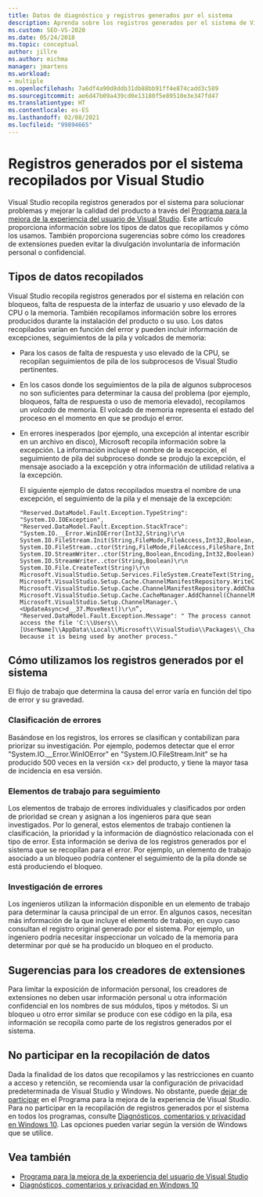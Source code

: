 ```yaml
---
title: Datos de diagnóstico y registros generados por el sistema
description: Aprenda sobre los registros generados por el sistema de Visual Studio, los tipos de datos que se recopilan y cómo se usan para corregir problemas y mejorar la calidad del producto.
ms.custom: SEO-VS-2020
ms.date: 05/24/2018
ms.topic: conceptual
author: jillre
ms.author: michma
manager: jmartens
ms.workload:
- multiple
ms.openlocfilehash: 7a6df4a90d8ddb31db88bb91ff4e874cadd3c589
ms.sourcegitcommit: ae6d47b09a439cd0e13180f5e89510e3e347fd47
ms.translationtype: HT
ms.contentlocale: es-ES
ms.lasthandoff: 02/08/2021
ms.locfileid: "99894665"
---
```

# <a name="system-generated-logs-collected-by-visual-studio"></a>Registros generados por el sistema recopilados por Visual Studio

Visual Studio recopila registros generados por el sistema para solucionar problemas y mejorar la calidad del producto a través del [Programa para la mejora de la experiencia del usuario de Visual Studio](visual-studio-experience-improvement-program.md). Este artículo proporciona información sobre los tipos de datos que recopilamos y cómo los usamos. También proporciona sugerencias sobre cómo los creadores de extensiones pueden evitar la divulgación involuntaria de información personal o confidencial.

## <a name="types-of-collected-data"></a>Tipos de datos recopilados

Visual Studio recopila registros generados por el sistema en relación con bloqueos, falta de respuesta de la interfaz de usuario y uso elevado de la CPU o la memoria. También recopilamos información sobre los errores producidos durante la instalación del producto o su uso. Los datos recopilados varían en función del error y pueden incluir información de excepciones, seguimientos de la pila y volcados de memoria:

- Para los casos de falta de respuesta y uso elevado de la CPU, se recopilan seguimientos de pila de los subprocesos de Visual Studio pertinentes.

- En los casos donde los seguimientos de la pila de algunos subprocesos no son suficientes para determinar la causa del problema (por ejemplo, bloqueos, falta de respuesta o uso de memoria elevado), recopilamos un *volcado* de memoria. El volcado de memoria representa el estado del proceso en el momento en que se produjo el error.

- En errores inesperados (por ejemplo, una excepción al intentar escribir en un archivo en disco), Microsoft recopila información sobre la excepción. La información incluye el nombre de la excepción, el seguimiento de pila del subproceso donde se produjo la excepción, el mensaje asociado a la excepción y otra información de utilidad relativa a la excepción.

   El siguiente ejemplo de datos recopilados muestra el nombre de una excepción, el seguimiento de la pila y el mensaje de la excepción:

   ```text
   "Reserved.DataModel.Fault.Exception.TypeString": "System.IO.IOException",
   "Reserved.DataModel.Fault.Exception.StackTrace": "System.IO.__Error.WinIOError(Int32,String)\r\n
   System.IO.FileStream.Init(String,FileMode,FileAccess,Int32,Boolean,FileShare,Int32,FileOptions,SECURITY_ATTRIBUTES,String,Boolean,Boolean,Boolean)\r\n
   System.IO.FileStream..ctor(String,FileMode,FileAccess,FileShare,Int32,FileOptions,String,Boolean,Boolean,Boolean)\r\nSystem.IO.StreamWriter.CreateFile(String,Boolean,Boolean)\r\n
   System.IO.StreamWriter..ctor(String,Boolean,Encoding,Int32,Boolean)\r\n
   System.IO.StreamWriter..ctor(String,Boolean)\r\n
   System.IO.File.CreateText(String)\r\n
   Microsoft.VisualStudio.Setup.Services.FileSystem.CreateText(String,Boolean)\r\n
   Microsoft.VisualStudio.Setup.Cache.ChannelManifestRepository.WriteChannelManifest(IChannelManifest,String,String)\r\n
   Microsoft.VisualStudio.Setup.Cache.ChannelManifestRepository.AddChannel(ChannelManifestPair,Boolean)\r\n
   Microsoft.VisualStudio.Setup.Cache.CacheManager.AddChannel(ChannelManifestPair,Boolean)\r\n
   Microsoft.VisualStudio.Setup.ChannelManager.\<UpdateAsync>d__37.MoveNext()\r\n”,
   "Reserved.DataModel.Fault.Exception.Message": " The process cannot access the file 'C:\\Users\\[UserName]\\AppData\\Local\\Microsoft\\VisualStudio\\Packages\\_Channels\\4CB340F5\\channelManifest.json' because it is being used by another process."
   ```

## <a name="how-we-use-system-generated-logs"></a>Cómo utilizamos los registros generados por el sistema

El flujo de trabajo que determina la causa del error varía en función del tipo de error y su gravedad.

### <a name="error-classification"></a>Clasificación de errores

Basándose en los registros, los errores se clasifican y contabilizan para priorizar su investigación. Por ejemplo, podemos detectar que el error "System.IO.\__Error.WinIOError" en "System.IO.FileStream.Init" se ha producido 500 veces en la versión \<x> del producto, y tiene la mayor tasa de incidencia en esa versión.

### <a name="work-items-for-tracking"></a>Elementos de trabajo para seguimiento

Los elementos de trabajo de errores individuales y clasificados por orden de prioridad se crean y asignan a los ingenieros para que sean investigados. Por lo general, estos elementos de trabajo contienen la clasificación, la prioridad y la información de diagnóstico relacionada con el tipo de error. Esta información se deriva de los registros generados por el sistema que se recopilan para el error. Por ejemplo, un elemento de trabajo asociado a un bloqueo podría contener el seguimiento de la pila donde se está produciendo el bloqueo.

### <a name="error-investigation"></a>Investigación de errores

Los ingenieros utilizan la información disponible en un elemento de trabajo para determinar la causa principal de un error. En algunos casos, necesitan más información de la que incluye el elemento de trabajo, en cuyo caso consultan el registro original generado por el sistema. Por ejemplo, un ingeniero podría necesitar inspeccionar un volcado de la memoria para determinar por qué se ha producido un bloqueo en el producto.

## <a name="tips-for-extension-authors"></a>Sugerencias para los creadores de extensiones

Para limitar la exposición de información personal, los creadores de extensiones no deben usar información personal u otra información confidencial en los nombres de sus módulos, tipos y métodos. Si un bloqueo u otro error similar se produce con ese código en la pila, esa información se recopila como parte de los registros generados por el sistema.

## <a name="opt-out-of-data-collection"></a>No participar en la recopilación de datos

Dada la finalidad de los datos que recopilamos y las restricciones en cuanto a acceso y retención, se recomienda usar la configuración de privacidad predeterminada de Visual Studio y Windows. No obstante, puede [dejar de participar](../ide/visual-studio-experience-improvement-program.md#opt-in-or-out) en el Programa para la mejora de la experiencia de Visual Studio. Para no participar en la recopilación de registros generados por el sistema en todos los programas, consulte [Diagnósticos, comentarios y privacidad en Windows 10](https://privacy.microsoft.com/windows-10-feedback-diagnostics-and-privacy). Las opciones pueden variar según la versión de Windows que se utilice.

## <a name="see-also"></a>Vea también

- [Programa para la mejora de la experiencia del usuario de Visual Studio](visual-studio-experience-improvement-program.md)
- [Diagnósticos, comentarios y privacidad en Windows 10](https://privacy.microsoft.com/windows-10-feedback-diagnostics-and-privacy)